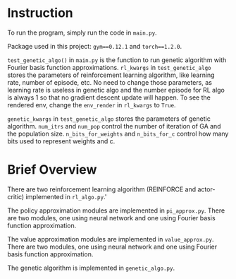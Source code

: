 # Instruction
To run the program, simply run the code in `main.py`.

Package used in this project: `gym==0.12.1` and `torch==1.2.0`.

`test_genetic_algo()` in `main.py` is the function to run genetic algorithm with
Fourier basis function approximations. `rl_kwargs` in `test_genetic_algo` stores
the parameters of reinforcement learning algorithm, like learning rate, number of
episode, etc. No need to change those parameters, as learning rate is useless
in genetic algo and the number episode for RL algo is always 1 so that no gradient
descent update will happen. To see the rendered env, change the `env_render` in `rl_kwargs`
to `True`.

`genetic_kwargs` in `test_genetic_algo` stores the parameters of genetic algorithm.
`num_itrs` and `num_pop` control the number of iteration of GA and the
population size. `n_bits_for_weights` and `n_bits_for_c` control how many
bits used to represent weights and c.

# Brief Overview
There are two reinforcement learning algorithm (REINFORCE and actor-critic) implemented in `rl_algo.py`.'

The policy approximation modules are implemented in `pi_approx.py`. There are two modules, one using neural network 
and one using Fourier basis function approximation.

The value approximation modules are implemented in `value_approx.py`. There are two modules, one using neural network
and one using Fourier basis function approximation.

The genetic algorithm is implemented in `genetic_algo.py`. 

